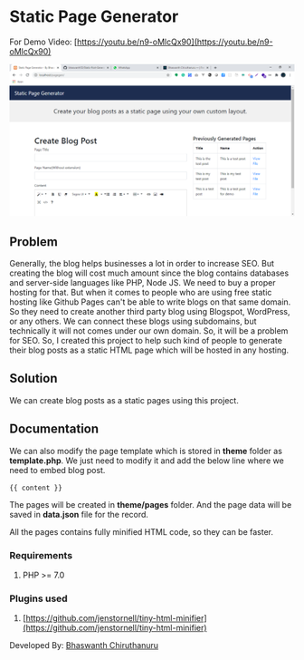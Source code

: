 # Static Page Generator

For Demo Video: [https://youtu.be/n9-oMlcQx90](https://youtu.be/n9-oMlcQx90)

![](2020-09-13-20-08-22.png)

## Problem

Generally, the blog helps businesses a lot in order to increase SEO. But creating the blog will cost much amount since the blog contains databases and server-side languages like PHP, Node JS. We need to buy a proper hosting for that. But when it comes to people who are using free static hosting like Github Pages can't be able to write blogs on that same domain. So they need to create another third party blog using Blogspot, WordPress, or any others. We can connect these blogs using subdomains, but technically it will not comes under our own domain. So, it will be a problem for SEO. So, I created this project to help such kind of people to generate their blog posts as a static HTML page which will be hosted in any hosting.

## Solution

We can create blog posts as a static pages using this project. 

## Documentation

We can also modify the page template which is stored in **theme** folder as **template.php**. We just need to modify it and add the below line where we need to embed blog post.

```
{{ content }}
```

The pages will be created in **theme/pages** folder. And the page data will be saved in **data.json** file for the record.

All the pages contains fully minified HTML code, so they can be faster.

### Requirements
1. PHP >= 7.0

### Plugins used
1. [https://github.com/jenstornell/tiny-html-minifier](https://github.com/jenstornell/tiny-html-minifier)

Developed By: [Bhaswanth Chiruthanuru](http://bhaswanth.com/)
